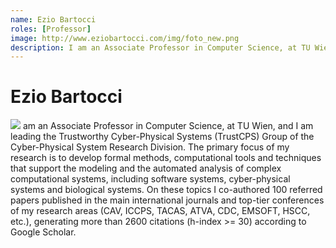 ```yaml
---
name: Ezio Bartocci
roles: [Professor]
image: http://www.eziobartocci.com/img/foto_new.png
description: I am an Associate Professor in Computer Science, at TU Wien, and I am leading the TrustCPS Group.
---
```


# Ezio Bartocci

<img class="main-image" src="http://www.eziobartocci.com/img/foto_new.png"/>
 am an Associate Professor in Computer Science, at TU Wien, and I am leading the Trustworthy 
 Cyber-Physical Systems (TrustCPS) Group of the Cyber-Physical System Research Division. 
 The primary focus of my research is to develop formal methods, computational tools and 
 techniques that support the modeling and the automated analysis of complex computational 
 systems, including software systems, cyber-physical systems and biological systems. 
 On these topics I co-authored 100 referred papers published in the main international 
 journals and top-tier conferences of my research areas (CAV, ICCPS, TACAS, ATVA, CDC, 
 EMSOFT, HSCC, etc.), generating more than 2600 citations (h-index >= 30) according to 
 Google Scholar.